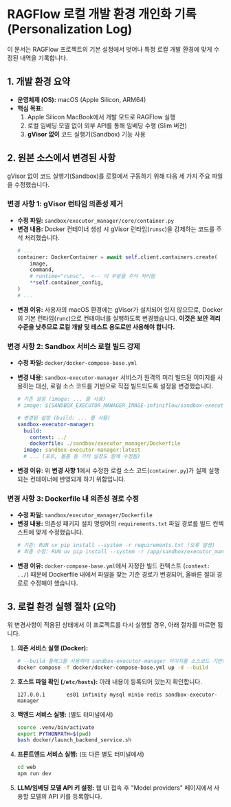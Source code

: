 # RAGFlow 로컬 개발 환경 개인화 기록 (Personalization Log)

이 문서는 RAGFlow 프로젝트의 기본 설정에서 벗어나 특정 로컬 개발 환경에 맞게 수정된 내역을 기록합니다.

## 1. 개발 환경 요약

- **운영체제 (OS):** macOS (Apple Silicon, ARM64)
- **핵심 목표:**
  1.  Apple Silicon MacBook에서 개발 모드로 RAGFlow 실행
  2.  로컬 임베딩 모델 없이 외부 API를 통해 임베딩 수행 (Slim 버전)
  3.  **gVisor 없이** 코드 실행기(Sandbox) 기능 사용

## 2. 원본 소스에서 변경된 사항

gVisor 없이 코드 실행기(Sandbox)를 로컬에서 구동하기 위해 다음 세 가지 주요 파일을 수정했습니다.

### 변경 사항 1: gVisor 런타임 의존성 제거

- **수정 파일:** `sandbox/executor_manager/core/container.py`
- **변경 내용:** Docker 컨테이너 생성 시 gVisor 런타임(`runsc`)을 강제하는 코드를 주석 처리했습니다.
  ```python
  # ...
  container: DockerContainer = await self.client.containers.create(
      image,
      command,
      # runtime="runsc",  <-- 이 부분을 주석 처리함
      **self.container_config,
  )
  # ...
  ```
- **변경 이유:** 사용자의 macOS 환경에는 gVisor가 설치되어 있지 않으므로, Docker의 기본 런타임(`runc`)으로 컨테이너를 실행하도록 변경했습니다. **이것은 보안 격리 수준을 낮추므로 로컬 개발 및 테스트 용도로만 사용해야 합니다.**

### 변경 사항 2: Sandbox 서비스 로컬 빌드 강제

- **수정 파일:** `docker/docker-compose-base.yml`
- **변경 내용:** `sandbox-executor-manager` 서비스가 원격의 미리 빌드된 이미지를 사용하는 대신, 로컬 소스 코드를 기반으로 직접 빌드되도록 설정을 변경했습니다.

  ```yaml
  # 기존 설정 (image: ... 를 사용)
  # image: ${SANDBOX_EXECUTOR_MANAGER_IMAGE-infiniflow/sandbox-executor-manager:latest}

  # 변경된 설정 (build: ... 를 사용)
  sandbox-executor-manager:
    build:
      context: ../
      dockerfile: ./sandbox/executor_manager/Dockerfile
    image: sandbox-executor-manager:latest
    # ... (포트, 볼륨 등 기타 설정도 함께 수정됨)
  ```

- **변경 이유:** 위 **변경 사항 1**에서 수정한 로컬 소스 코드(`container.py`)가 실제 실행되는 컨테이너에 반영되게 하기 위함입니다.

### 변경 사항 3: Dockerfile 내 의존성 경로 수정

- **수정 파일:** `sandbox/executor_manager/Dockerfile`
- **변경 내용:** 의존성 패키지 설치 명령어의 `requirements.txt` 파일 경로를 빌드 컨텍스트에 맞게 수정했습니다.
  ```dockerfile
  # 기존: RUN uv pip install --system -r requirements.txt (오류 발생)
  # 최종 수정: RUN uv pip install --system -r /app/sandbox/executor_manager/requirements.txt
  ```
- **변경 이유:** `docker-compose-base.yml`에서 지정한 빌드 컨텍스트 (`context: ../`) 때문에 Dockerfile 내에서 파일을 찾는 기준 경로가 변경되어, 올바른 절대 경로로 수정해야 했습니다.

## 3. 로컬 환경 실행 절차 (요약)

위 변경사항이 적용된 상태에서 이 프로젝트를 다시 실행할 경우, 아래 절차를 따르면 됩니다.

1.  **의존 서비스 실행 (Docker):**
    ```bash
    # --build 플래그를 사용하여 sandbox-executor-manager 이미지를 소스코드 기반으로 재빌드
    docker compose -f docker/docker-compose-base.yml up -d --build
    ```
2.  **호스트 파일 확인 (`/etc/hosts`):** 아래 내용이 등록되어 있는지 확인합니다.
    ```
    127.0.0.1       es01 infinity mysql minio redis sandbox-executor-manager
    ```
3.  **백엔드 서비스 실행:** (별도 터미널에서)
    ```bash
    source .venv/bin/activate
    export PYTHONPATH=$(pwd)
    bash docker/launch_backend_service.sh
    ```
4.  **프론트엔드 서비스 실행:** (또 다른 별도 터미널에서)
    ```bash
    cd web
    npm run dev
    ```
5.  **LLM/임베딩 모델 API 키 설정:** 웹 UI 접속 후 "Model providers" 페이지에서 사용할 모델의 API 키를 등록합니다.
